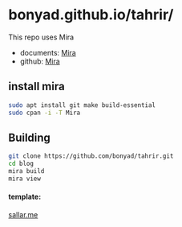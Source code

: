 # bonyad.github.io/tahrir/

This repo uses Mira

* documents: [Mira](https://miraxy.github.io/)
* github: [Mira](https://github.com/kiamazi/mira)

## install mira

``` bash
sudo apt install git make build-essential
sudo cpan -i -T Mira
```

## Building

``` bash
git clone https://github.com/bonyad/tahrir.git
cd blog
mira build
mira view
```

#### template:
[sallar.me](https://github.com/sallar/sallar.me/)

